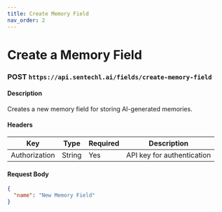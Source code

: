 ```yaml
---
title: Create Memory Field
nav_order: 2
---
```


# Create a Memory Field

### **POST** `https://api.sentechl.ai/fields/create-memory-field`

#### **Description**
Creates a new memory field for storing AI-generated memories.

#### **Headers**
| Key           | Type   | Required | Description                |
|--------------|--------|----------|----------------------------|
| Authorization | String | Yes      | API key for authentication |

#### **Request Body**
```json
{
  "name": "New Memory Field"
}
```
